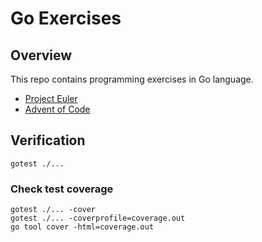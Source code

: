 # Go Exercises

## Overview

This repo contains programming exercises in Go language.

- [Project Euler](https://projecteuler.net/)
- [Advent of Code](https://adventofcode.com/)

## Verification

```
gotest ./...
```

### Check test coverage

```
gotest ./... -cover
gotest ./... -coverprofile=coverage.out
go tool cover -html=coverage.out
```
